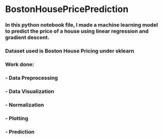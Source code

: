 # BostonHousePricePrediction 
### In this python notebook file, I made a machine learning model to predict the price of a house using linear regression and gradient descent. 
### Dataset used is Boston House Pricing under sklearn
### Work done:
### - Data Preprocessing
### - Data Visualization 
### - Normalization 
### - Plotting
### - Prediction 
